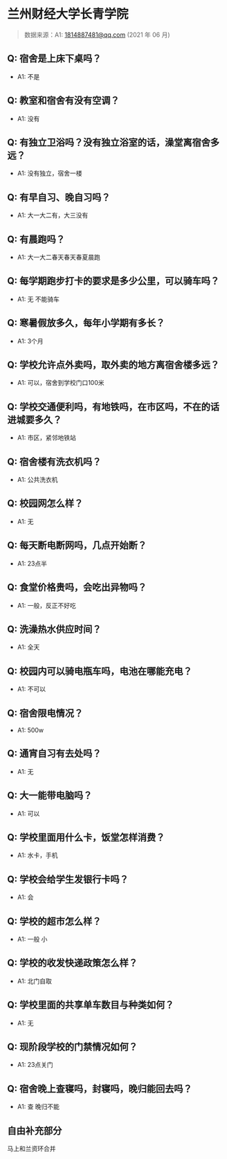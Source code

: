 # 兰州财经大学长青学院

> 数据来源：A1: 1814887481@qq.com (2021 年 06 月)

## Q: 宿舍是上床下桌吗？

- A1: 不是

## Q: 教室和宿舍有没有空调？

- A1: 没有

## Q: 有独立卫浴吗？没有独立浴室的话，澡堂离宿舍多远？

- A1: 没有独立，宿舍一楼

## Q: 有早自习、晚自习吗？

- A1: 大一大二有，大三没有

## Q: 有晨跑吗？

- A1: 大一大二春天春天春夏晨跑

## Q: 每学期跑步打卡的要求是多少公里，可以骑车吗？

- A1: 无 不能骑车

## Q: 寒暑假放多久，每年小学期有多长？

- A1: 3个月

## Q: 学校允许点外卖吗，取外卖的地方离宿舍楼多远？

- A1: 可以，宿舍到学校门口100米

## Q: 学校交通便利吗，有地铁吗，在市区吗，不在的话进城要多久？

- A1: 市区，紧邻地铁站

## Q: 宿舍楼有洗衣机吗？

- A1: 公共洗衣机

## Q: 校园网怎么样？

- A1: 无

## Q: 每天断电断网吗，几点开始断？

- A1: 23点半

## Q: 食堂价格贵吗，会吃出异物吗？

- A1: 一般，反正不好吃

## Q: 洗澡热水供应时间？

- A1: 全天

## Q: 校园内可以骑电瓶车吗，电池在哪能充电？

- A1: 不可以

## Q: 宿舍限电情况？

- A1: 500w

## Q: 通宵自习有去处吗？

- A1: 无

## Q: 大一能带电脑吗？

- A1: 可以

## Q: 学校里面用什么卡，饭堂怎样消费？

- A1: 水卡，手机

## Q: 学校会给学生发银行卡吗？

- A1: 会

## Q: 学校的超市怎么样？

- A1: 一般 小

## Q: 学校的收发快递政策怎么样？

- A1: 北门自取

## Q: 学校里面的共享单车数目与种类如何？

- A1: 无

## Q: 现阶段学校的门禁情况如何？

- A1: 23点关门

## Q: 宿舍晚上查寝吗，封寝吗，晚归能回去吗？

- A1: 查 晚归不能

## 自由补充部分

马上和兰资环合并